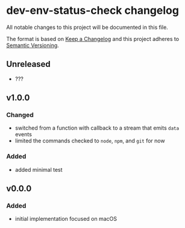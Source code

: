 # dev-env-status-check changelog

All notable changes to this project will be documented in this file.

The format is based on [Keep a Changelog](http://keepachangelog.com/) and this project adheres to [Semantic Versioning](http://semver.org/).

## Unreleased

* ???

## v1.0.0

### Changed

* switched from a function with callback to a stream that emits `data` events
* limited the commands checked to `node`, `npm`, and `git` for now

### Added

* added minimal test

## v0.0.0

### Added

* initial implementation focused on macOS